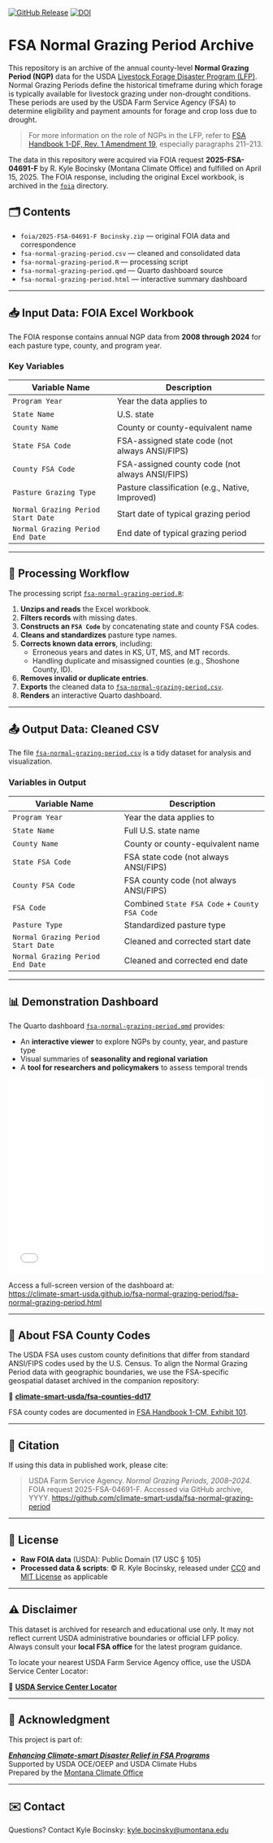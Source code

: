 [![GitHub Release](https://img.shields.io/github/v/release/climate-smart-usda/fsa-normal-grazing-period?label=GitHub%20Release&color=%239c27b0)](https://github.com/climate-smart-usda/fsa-normal-grazing-period)
[![DOI](https://zenodo.org/badge/967595011.svg)](https://zenodo.org/badge/latestdoi/967595011)

# FSA Normal Grazing Period Archive

This repository is an archive of the annual county-level **Normal Grazing Period (NGP)** data for the USDA [Livestock Forage Disaster Program (LFP)](https://www.fsa.usda.gov/programs-and-services/disaster-assistance-program/livestock-forage/). Normal Grazing Periods define the historical timeframe during which forage is typically available for livestock grazing under non-drought conditions. These periods are used by the USDA Farm Service Agency (FSA) to determine eligibility and payment amounts for forage and crop loss due to drought.

> For more information on the role of NGPs in the LFP, refer to [FSA Handbook 1-DF, Rev. 1 Amendment 19](https://www.fsa.usda.gov/Internet/FSA_File/1-df_r01_a19.pdf), especially paragraphs 211–213.

The data in this repository were acquired via FOIA request **2025-FSA-04691-F** by R. Kyle Bocinsky (Montana Climate Office) and fulfilled on April 15, 2025. The FOIA response, including the original Excel workbook, is archived in the [`foia`](./foia) directory.

## 🗂️ Contents

- `foia/2025-FSA-04691-F Bocinsky.zip` — original FOIA data and correspondence
- `fsa-normal-grazing-period.csv` — cleaned and consolidated data
- `fsa-normal-grazing-period.R` — processing script
- `fsa-normal-grazing-period.qmd` — Quarto dashboard source
- `fsa-normal-grazing-period.html` — interactive summary dashboard

---

## 📥 Input Data: FOIA Excel Workbook

The FOIA response contains annual NGP data from **2008 through 2024** for each pasture type, county, and program year.

### Key Variables

| Variable Name                        | Description                                           |
|-------------------------------------|-------------------------------------------------------|
| `Program Year`                      | Year the data applies to                              |
| `State Name`                        | U.S. state                                            |
| `County Name`                       | County or county-equivalent name                      |
| `State FSA Code`                    | FSA-assigned state code (not always ANSI/FIPS)       |
| `County FSA Code`                   | FSA-assigned county code (not always ANSI/FIPS)      |
| `Pasture Grazing Type`             | Pasture classification (e.g., Native, Improved)       |
| `Normal Grazing Period Start Date` | Start date of typical grazing period                  |
| `Normal Grazing Period End Date`   | End date of typical grazing period                    |

---

## 🧹 Processing Workflow

The processing script [`fsa-normal-grazing-period.R`](./fsa-normal-grazing-period.R):

1. **Unzips and reads** the Excel workbook.
2. **Filters records** with missing dates.
3. **Constructs an `FSA Code`** by concatenating state and county FSA codes.
4. **Cleans and standardizes** pasture type names.
5. **Corrects known data errors**, including:
   - Erroneous years and dates in KS, UT, MS, and MT records.
   - Handling duplicate and misassigned counties (e.g., Shoshone County, ID).
6. **Removes invalid or duplicate entries**.
7. **Exports** the cleaned data to [`fsa-normal-grazing-period.csv`](./fsa-normal-grazing-period.csv).
8. **Renders** an interactive Quarto dashboard.

---

## 📤 Output Data: Cleaned CSV

The file [`fsa-normal-grazing-period.csv`](./fsa-normal-grazing-period.csv) is a tidy dataset for analysis and visualization.

### Variables in Output

| Variable Name                        | Description                                           |
|-------------------------------------|-------------------------------------------------------|
| `Program Year`                      | Year the data applies to                              |
| `State Name`                        | Full U.S. state name                                  |
| `County Name`                       | County or county-equivalent name                      |
| `State FSA Code`                    | FSA state code (not always ANSI/FIPS)                 |
| `County FSA Code`                   | FSA county code (not always ANSI/FIPS)                |
| `FSA Code`                          | Combined `State FSA Code` + `County FSA Code`         |
| `Pasture Type`                      | Standardized pasture type                             |
| `Normal Grazing Period Start Date` | Cleaned and corrected start date                      |
| `Normal Grazing Period End Date`   | Cleaned and corrected end date                        |

---

## 📊 Demonstration Dashboard

The Quarto dashboard [`fsa-normal-grazing-period.qmd`](./fsa-normal-grazing-period.qmd) provides:

- An **interactive viewer** to explore NGPs by county, year, and pasture type
- Visual summaries of **seasonality and regional variation**
- A **tool for researchers and policymakers** to assess temporal trends

<iframe src="fsa-normal-grazing-period.html" frameborder="0" allowfullscreen
  style="width:100%;height:40vw;"></iframe>
  
Access a full-screen version of the dashboard at:  
<https://climate-smart-usda.github.io/fsa-normal-grazing-period/fsa-normal-grazing-period.html>

---

## 🧭 About FSA County Codes

The USDA FSA uses custom county definitions that differ from standard ANSI/FIPS codes used by the U.S. Census. To align the Normal Grazing Period data with geographic boundaries, we use the FSA-specific geospatial dataset archived in the companion repository:

🔗 [**climate-smart-usda/fsa-counties-dd17**](https://climate-smart-usda.github.io/fsa-counties-dd17/)

FSA county codes are documented in [FSA Handbook 1-CM, Exhibit 101](https://www.fsa.usda.gov/Internet/FSA_File/1-cm_r03_a80.pdf).

---

## 📜 Citation

If using this data in published work, please cite:

> USDA Farm Service Agency. *Normal Grazing Periods, 2008–2024*. FOIA request 2025-FSA-04691-F. Accessed via GitHub archive, YYYY. https://github.com/climate-smart-usda/fsa-normal-grazing-period

---

## 📄 License

- **Raw FOIA data** (USDA): Public Domain (17 USC § 105)
- **Processed data & scripts**: © R. Kyle Bocinsky, released under [CC0](https://creativecommons.org/publicdomain/zero/1.0/) and [MIT License](./LICENSE.md) as applicable

---

## ⚠️ Disclaimer

This dataset is archived for research and educational use only. It may not reflect current USDA administrative boundaries or official LFP policy. Always consult your **local FSA office** for the latest program guidance.

To locate your nearest USDA Farm Service Agency office, use the USDA Service Center Locator:

🔗 [**USDA Service Center Locator**](https://offices.sc.egov.usda.gov/locator/app)

---

## 👏 Acknowledgment

This project is part of:

**[*Enhancing Climate-smart Disaster Relief in FSA Programs*](https://www.ars.usda.gov/research/project/?accnNo=444612)**  
Supported by USDA OCE/OEEP and USDA Climate Hubs  
Prepared by the [Montana Climate Office](https://climate.umt.edu)

---

## ✉️ Contact

Questions? Contact Kyle Bocinsky: [kyle.bocinsky@umontana.edu](mailto:kyle.bocinsky@umontana.edu)
